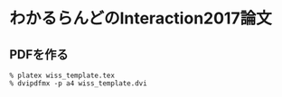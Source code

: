 # わかるらんどのInteraction2017論文

## PDFを作る

    % platex wiss_template.tex
    % dvipdfmx -p a4 wiss_template.dvi